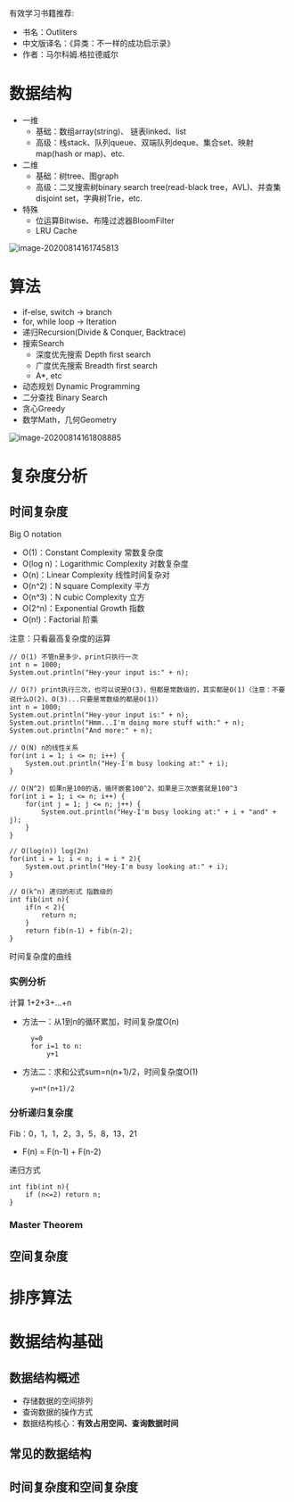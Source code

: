 有效学习书籍推荐:
 - 书名：Outliters
 - 中文版译名：《异类：不一样的成功启示录》
 - 作者：马尔科姆.格拉德威尔

# 数据结构
- 一维
    - 基础：数组array(string)、 链表linked、list
    - 高级：栈stack、队列queue、双端队列deque、集合set、映射map(hash or map)、etc.
- 二维
    - 基础：树tree、图graph
    - 高级：二叉搜索树binary search tree(read-black tree，AVL)、并查集disjoint set，字典树Trie，etc.
- 特殊
    - 位运算Bitwise、布隆过滤器BloomFilter
    - LRU Cache

![image-20200814161745813](https://gitee.com/JeanLv/study_image/raw/master///image-20200814161745813.png)

# 算法
- if-else, switch -> branch
- for, while loop -> Iteration
- 递归Recursion(Divide & Conquer, Backtrace)
- 搜索Search
    - 深度优先搜索 Depth first search
    - 广度优先搜索 Breadth first search
    - A*, etc
- 动态规划 Dynamic Programming
- 二分查找 Binary Search
- 贪心Greedy
- 数学Math，几何Geometry

![image-20200814161808885](https://gitee.com/JeanLv/study_image/raw/master///image-20200814161808885.png)

# 复杂度分析
## 时间复杂度
Big O notation
- O(1)：Constant Complexity 常数复杂度
- O(log n)：Logarithmic Complexity 对数复杂度
- O(n)：Linear Complexity 线性时间复杂对
- O(n^2)：N square Complexity 平方
- O(n^3)：N cubic Complexity 立方
- O(2^n)：Exponential Growth 指数
- O(n!)：Factorial 阶乘

注意：只看最高复杂度的运算

```
// O(1) 不管n是多少，print只执行一次
int n = 1000;
System.out.println("Hey-your input is:" + n);

// O(?) print执行三次，也可以说是O(3)，但都是常数级的，其实都是O(1)（注意：不要说什么O(2)、O(3)...只要是常数级的都是O(1)）
int n = 1000;
System.out.println("Hey-your input is:" + n);
System.out.println("Hmm...I'm doing more stuff with:" + n);
System.out.println("And more:" + n);

// O(N) n的线性关系
for(int i = 1; i <= n; i++) {
    System.out.println("Hey-I'm busy looking at:" + i);
}

// O(N^2) 如果n是100的话，循环嵌套100^2，如果是三次嵌套就是100^3
for(int i = 1; i <= n; i++) {
    for(int j = 1; j <= n; j++) {
        System.out.println("Hey-I'm busy looking at:" + i + "and" + j);
    }
}

// O(log(n)) log(2n)
for(int i = 1; i < n; i = i * 2){
    System.out.println("Hey-I'm busy looking at:" + i);
}

// O(k^n) 递归的形式 指数级的
int fib(int n){
    if(n < 2){
        return n;
    }
    return fib(n-1) + fib(n-2);
}
```
时间复杂度的曲线


### 实例分析
计算 1+2+3+...+n
- 方法一：从1到n的循环累加，时间复杂度O(n)
  ```
    y=0
    for i=1 to n:
        y+1
  ```
- 方法二：求和公式sum=n(n+1)/2，时间复杂度O(1)
  ```
    y=n*(n+1)/2
  ```
### 分析递归复杂度
Fib：0，1，1，2，3，5，8，13，21
- F(n) = F(n-1) + F(n-2)

递归方式
```
int fib(int n){
    if (n<=2) return n;
}
```

### Master Theorem

## 空间复杂度

# 排序算法
# 数据结构基础
## 数据结构概述
- 存储数据的空间排列
- 查询数据的操作方式
- 数据结构核心：**有效占用空间、查询数据时间**
## 常见的数据结构
## 时间复杂度和空间复杂度